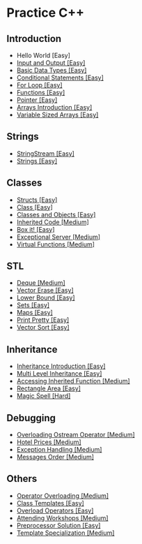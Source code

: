 # Practice C++

## Introduction
- Hello World [Easy]
- [Input and Output [Easy]](https://github.com/JoanaMota/MyHackerRank/blob/main/Cpp/Introduction/input_output.cpp)
- [Basic Data Types [Easy]](https://github.com/JoanaMota/MyHackerRank/blob/main/Cpp/Introduction/basic_data_types.cpp)
- [Conditional Statements [Easy]](https://github.com/JoanaMota/MyHackerRank/blob/main/Cpp/Introduction/conditional_statements.cpp)
- [For Loop [Easy]](https://github.com/JoanaMota/MyHackerRank/blob/main/Cpp/Introduction/for_loop.cpp)
- [Functions [Easy]](https://github.com/JoanaMota/MyHackerRank/blob/main/Cpp/Introduction/functions.cpp)
- [Pointer [Easy]](https://github.com/JoanaMota/MyHackerRank/blob/main/Cpp/Introduction/pointer.cpp)
- [Arrays Introduction [Easy]](https://github.com/JoanaMota/MyHackerRank/blob/main/Cpp/Introduction/arrays_intro.cpp)
- [Variable Sized Arrays [Easy]](https://github.com/JoanaMota/MyHackerRank/blob/main/Cpp/Introduction/variable_sized_arrays.cpp)

## Strings
- [StringStream [Easy]](https://github.com/JoanaMota/MyHackerRank/blob/main/Cpp/Strings/string_stream.cpp)
- [Strings [Easy]](https://github.com/JoanaMota/MyHackerRank/blob/main/Cpp/Strings/strings.cpp)

## Classes
- [Structs [Easy]](https://github.com/JoanaMota/MyHackerRank/blob/main/Cpp/Classes/structs.cpp)
- [Class [Easy]](https://github.com/JoanaMota/MyHackerRank/blob/main/Cpp/Classes/class.cpp)
- [Classes and Objects [Easy]](https://github.com/JoanaMota/MyHackerRank/blob/main/Cpp/Classes/classes_and_objects.cpp)
- [Inherited Code [Medium]](https://github.com/JoanaMota/MyHackerRank/blob/main/Cpp/Classes/inherited_code.cpp)
- [Box it! [Easy]](https://github.com/JoanaMota/MyHackerRank/blob/main/Cpp/Classes/box_it.cpp)
- [Exceptional Server [Medium]](https://github.com/JoanaMota/MyHackerRank/blob/main/Cpp/Classes/exceptional_server.cpp)
- [Virtual Functions [Medium]](https://github.com/JoanaMota/MyHackerRank/blob/main/Cpp/Classes/virtual_functions.cpp)

## STL
- [Deque [Medium]](https://github.com/JoanaMota/MyHackerRank/blob/main/Cpp/STL/deque.cpp)
- [Vector Erase [Easy]](https://github.com/JoanaMota/MyHackerRank/blob/main/Cpp/STL/vector_erase.cpp)
- [Lower Bound [Easy]](https://github.com/JoanaMota/MyHackerRank/blob/main/Cpp/STL/lower_bound.cpp)
- [Sets [Easy]](https://github.com/JoanaMota/MyHackerRank/blob/main/Cpp/STL/sets.cpp)
- [Maps [Easy]](https://github.com/JoanaMota/MyHackerRank/blob/main/Cpp/STL/maps.cpp)
- [Print Pretty [Easy]](https://github.com/JoanaMota/MyHackerRank/blob/main/Cpp/STL/print_pretty.cpp)
- [Vector Sort [Easy]](https://github.com/JoanaMota/MyHackerRank/blob/main/Cpp/STL/vector_sort.cpp)

## Inheritance
- [Inheritance Introduction [Easy]](https://github.com/JoanaMota/MyHackerRank/blob/main/Cpp/Inheritance/inheritance_intro.cpp)
- [Multi Level Inheritance [Easy]](https://github.com/JoanaMota/MyHackerRank/blob/main/Cpp/Inheritance/multi_level_inheritance.cpp)
- [Accessing Inherited Function [Medium]](https://github.com/JoanaMota/MyHackerRank/blob/main/Cpp/Inheritance/accessing_inherited_functions.cpp)
- [Rectangle Area [Easy]](https://github.com/JoanaMota/MyHackerRank/blob/main/Cpp/Inheritance/rectangle_area.cpp)
- [Magic Spell [Hard]](https://github.com/JoanaMota/MyHackerRank/blob/main/Cpp/Inheritance/magic_spell.cpp)

## Debugging
- [Overloading Ostream Operator [Medium]](https://github.com/JoanaMota/MyHackerRank/blob/main/Cpp/Debugging/overloading_ostream_operator.cpp)
- [Hotel Prices [Medium]](https://github.com/JoanaMota/MyHackerRank/blob/main/Cpp/Debugging/hotel_prices.cpp)
- [Exception Handling [Medium]](https://github.com/JoanaMota/MyHackerRank/blob/main/Cpp/Debugging/exception_handling.cpp)
- [Messages Order [Medium]](https://github.com/JoanaMota/MyHackerRank/blob/main/Cpp/Debugging/messages_order.cpp)

## Others
- [Operator Overloading [Medium]](https://github.com/JoanaMota/MyHackerRank/blob/main/Cpp/Others/operator_overloading.cpp)
- [Class Templates [Easy]](https://github.com/JoanaMota/MyHackerRank/blob/main/Cpp/Others/class_templates.cpp)
- [Overload Operators [Easy]](https://github.com/JoanaMota/MyHackerRank/blob/main/Cpp/Others/overload_operators.cpp)
- [Attending Workshops [Medium]](https://github.com/JoanaMota/MyHackerRank/blob/main/Cpp/Others/attending_workshops.cpp)
- [Preprocessor Solution [Easy]](https://github.com/JoanaMota/MyHackerRank/blob/main/Cpp/Others/preprocessor_solutions.cpp)
- [Template Specialization [Medium]](https://github.com/JoanaMota/MyHackerRank/blob/main/Cpp/Others/template_specialization.cpp)